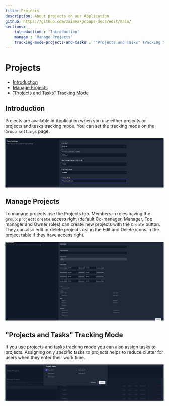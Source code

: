 ```yaml
---
title: Projects
description: About projects on our Application
github: https://github.com/zaimea/groups-docs/edit/main/
sections: 
    introduction : 'Introduction'
    manage : 'Manage Projects'
    tracking-mode-projects-and-tasks : '"Projects and Tasks" Tracking Mode'
---
```


# Projects

- [Introduction](#introduction)
- [Manage Projects](#manage)
- ["Projects and Tasks" Tracking Mode](#tracking-mode-projects-and-tasks)

<a name="introduction"></a>

## Introduction

Projects are available in Application when you use either projects or projects and tasks tracking mode. You can set the tracking mode on the `Group settings` page.

![Tracking mode](https://raw.githubusercontent.com/zaimea/groups-docs/main/preview/project-trackingmode.jpg)

<a name="manage"></a>

## Manage Projects

To manage projects use the Projects tab. Members in roles having the `group:project:create` access right (default Co-manager, Manager, Top manager and Owner roles) can create new projects with the `Create` button. They can also edit or delete projects using the Edit and Delete icons in the project table if they have access right.

![Projects](https://raw.githubusercontent.com/zaimea/groups-docs/main/preview/projects.jpg)

<a name="tracking-mode-projects-and-tasks"></a>

## "Projects and Tasks" Tracking Mode

If you use projects and tasks tracking mode you can also assign tasks to projects. Assigning only specific tasks to projects helps to reduce clutter for users when they enter their work time.

![Projects](https://raw.githubusercontent.com/zaimea/groups-docs/main/preview/project-tasks.jpg)
